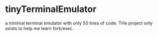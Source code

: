 # tinyTerminalEmulator
a minimal terminal emulator with only 50 lines of code. THe project only exists to help me learn fork/exec.
